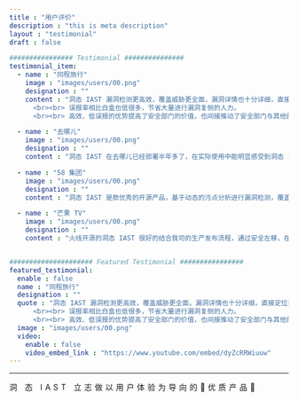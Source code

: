 ```yaml
---
title : "用户评价"
description : "this is meta description"
layout : "testimonial"
draft : false

################ Testimonial ###############
testimonial_item:
  - name : "同程旅行"
    image : "images/users/00.png"
    designation : ""
    content : "洞态 IAST 漏洞检测更高效，覆盖威胁更全面，漏洞详情也十分详细，直接定位到代码行，利于开发部门修复漏洞。
      <br><br> 误报率相比白盒也低很多，节省大量进行漏洞复侧的人力。
      <br><br> 高效、低误报的优势提高了安全部门的价值，也间接推动了安全部门与其他部门的沟通合作。"

  - name : "去哪儿"
    image : "images/users/00.png"
    designation : ""
    content : "洞态 IAST 在去哪儿已经部署半年多了，在实际使用中能明显感受到洞态 IAST 对应用威胁识别广泛、组件威胁检出率高的优势。"

  - name : "58 集团"
    image : "images/users/00.png"
    designation : ""
    content : "洞态 IAST 是款优秀的开源产品，基于动态的污点分析进行漏洞检测，覆盖了大量漏洞场景。产品背靠火线社区，社区向产品贡献了大量安全研究、安全开发的力量，注入了活力，为洞态的开源发展提供了优质的环境。 <br><br> 祝洞态 IAST 越办越好。"

  - name : "芒果 TV"
    image : "images/users/00.png"
    designation : ""
    content : "火线开源的洞态 IAST 很好的结合我司的生产发布流程，通过安全左移，在进入线上生产应用之前发现潜在的风险并修复，是实现降本增效的有力工具。"  


##################### Featured Testimonial ################
featured_testimonial:
  enable : false
  name : "同程旅行"
  designation : ""
  quote : "洞态 IAST 漏洞检测更高效，覆盖威胁更全面，漏洞详情也十分详细，直接定位到代码行，利于开发部门修复漏洞。
      <br><br> 误报率相比白盒也低很多，节省大量进行漏洞复侧的人力。
      <br><br> 高效、低误报的优势提高了安全部门的价值，也间接推动了安全部门与其他部门的沟通合作。"
  image : "images/users/00.png"
  video:
    enable : false
    video_embed_link : "https://www.youtube.com/embed/dyZcRRWiuuw"
---
```

 
<hr><p style="letter-spacing: 5px;"> 洞 态 IAST 立志做以用户体验为导向的🚀优质产品🚀